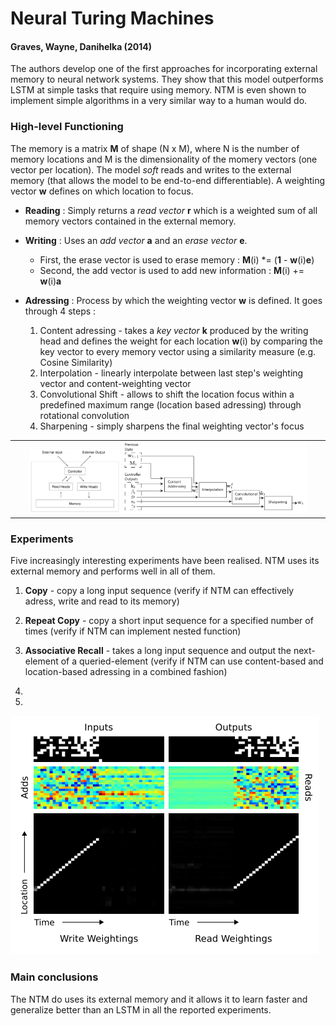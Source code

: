 # Neural Turing Machines
#### Graves, Wayne, Danihelka (2014)

The authors develop one of the first approaches for incorporating external memory to neural network systems. They show that this model outperforms LSTM at simple tasks that require using memory. NTM is even shown to implement simple algorithms in a very similar way to a human would do.

### High-level Functioning

The memory is a matrix **M** of shape (N x M), where N is the number of memory locations and M is the dimensionality of the momery vectors (one vector per location). The model *soft* reads and writes to the external memory (that allows the model to be end-to-end differentiable). A weighting vector **w** defines on which location to focus.

* **Reading** : Simply returns a *read vector* **r** which is a weighted sum of all memory vectors contained in the external memory.

* **Writing** : Uses an *add vector* **a** and an *erase vector* **e**. 
	* First, the erase vector is used to erase memory : **M**(i) *= (**1** - **w**(i)**e**)
	* Second, the add vector is used to add new information : **M**(i) += **w**(i)**a**

* **Adressing** : Process by which the weighting vector **w** is defined. It goes through 4 steps :
	1. Content adressing - takes a *key vector* **k** produced by the writing head and defines the weight for each location **w**(i) by comparing the key vector to every memory vector using a similarity measure (e.g. Cosine Similarity)
	2. Interpolation - linearly interpolate between last step's weighting vector and content-weighting vector
	3. Convolutional Shift - allows to shift the location focus within a predefined maximum range (location based adressing) through rotational convolution
	4. Sharpening - simply sharpens the final weighting vector's focus


<center>
<table>
	<tr>
		<td>
			<center>
			<img src="architecture.PNG" width="30%">
			<img src="adressing.PNG" width="60%">
			</center>
		</td>
	</tr>
</table>
</center>


### Experiments

Five increasingly interesting experiments have been realised. NTM uses its external memory and performs well in all of them.

1. **Copy** - copy a long input sequence (verify if NTM can effectively adress, write and read to its memory)

2. **Repeat Copy** - copy a short input sequence for a specified number of times (verify if NTM can implement nested function)

3. **Associative Recall** - takes a long input sequence and output the next-element of a queried-element (verify if NTM can use content-based and location-based adressing in a combined fashion)

4. 

5. 

![copy task](copy_process.PNG)

### Main conclusions

The NTM do uses its external memory and it allows it to learn faster and generalize better than an LSTM in all the reported experiments.
